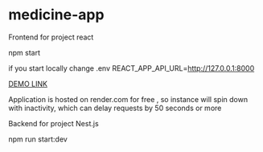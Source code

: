# medicine-app

Frontend for project react

npm start

if you start locally change .env REACT_APP_API_URL=http://127.0.0.1:8000

[DEMO LINK](https://tetyana-pol.github.io/medicine-frontend)

Application is hosted on render.com for free , so instance will spin down with inactivity, which can delay requests by 50 seconds or more

Backend for project Nest.js

npm run start:dev
